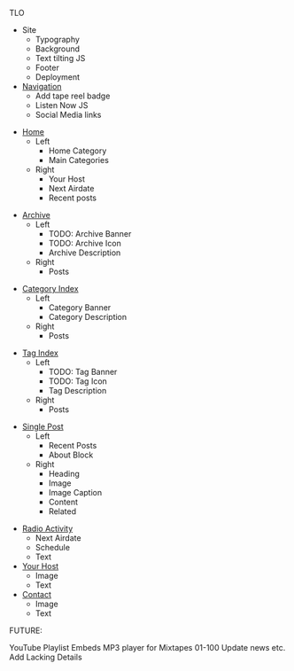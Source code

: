 TLO

- Site
  - Typography
  - Background
  - Text tilting JS
  - Footer
  - Deployment
- [Navigation](./src/navigation.js)
  - Add tape reel badge
  - Listen Now JS
  - Social Media links
* [Home](./src/pages/index.astro)
  * Left
    * Home Category
    * Main Categories
  * Right
    * Your Host
    * Next Airdate
    * Recent posts
- [Archive](./src/pages/[...blog]/[...page].astro)
  - Left
    - TODO: Archive Banner
    - TODO: Archive Icon
    * Archive Description
  * Right
    * Posts
* [Category Index](./src/pages/[...blog]/[category]/[...page].astro)
  * Left
    * Category Banner
    * Category Description
  * Right
    * Posts
- [Tag Index](./src/pages/[...blog]/[tag]/[...page].astro)
  - Left
    - TODO: Tag Banner
    - TODO: Tag Icon
    * Tag Description
  * Right
    * Posts
* [Single Post](./src/pages/[...blog]/index.astro)
  * Left
    * Recent Posts
    * About Block
  * Right
    * Heading
    * Image
    * Image Caption
    * Content
    * Related
- [Radio Activity](./src/pages/radio-activity.astro)
  - Next Airdate
  - Schedule
  - Text
- [Your Host](./src/pages/your-host.astro)
  - Image
  - Text
- [Contact](./src/pages/contact.astro)
  - Image
  - Text

FUTURE:

YouTube Playlist Embeds
MP3 player for Mixtapes 01-100
Update news etc.
Add Lacking Details